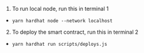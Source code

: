 1. To run local node, run this in terminal 1
  - `yarn hardhat node --network localhost`
2. To deploy the smart contract, run this in terminal 2
  - `yarn hardhat run scripts/deploys.js`
